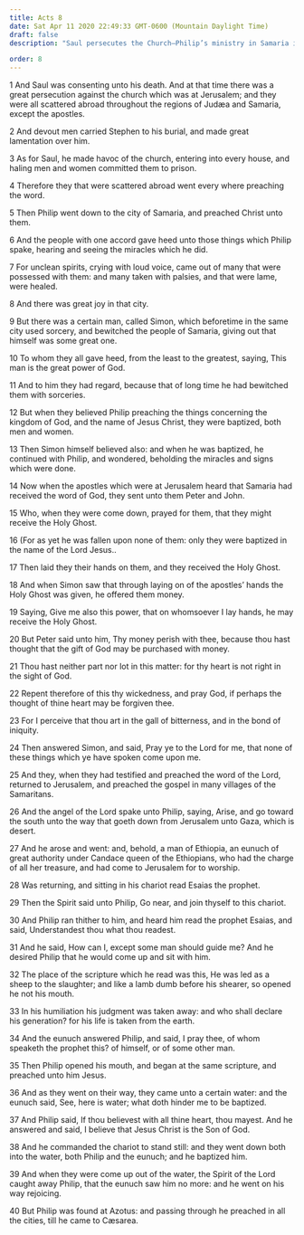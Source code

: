 ```yaml
---
title: Acts 8
date: Sat Apr 11 2020 22:49:33 GMT-0600 (Mountain Daylight Time)
draft: false
description: "Saul persecutes the Church—Philip’s ministry in Samaria is described—Philip performs miracles and baptizes men and women—Peter and John come to Samaria and confer the gift of the Holy Ghost by the laying on of hands—Simon seeks to buy this gift and is rebuked by Peter—Philip preaches about Christ and baptizes an Ethiopian eunuch."

order: 8
---
```

    
1 And Saul was consenting unto his death. And at that time there was a great persecution against the church which was at Jerusalem; and they were all scattered abroad throughout the regions of Judæa and Samaria, except the apostles.

2 And devout men carried Stephen to his burial, and made great lamentation over him.

3 As for Saul, he made havoc of the church, entering into every house, and haling men and women committed them to prison.

4 Therefore they that were scattered abroad went every where preaching the word.

5 Then Philip went down to the city of Samaria, and preached Christ unto them.

6 And the people with one accord gave heed unto those things which Philip spake, hearing and seeing the miracles which he did.

7 For unclean spirits, crying with loud voice, came out of many that were possessed with them: and many taken with palsies, and that were lame, were healed.

8 And there was great joy in that city.

9 But there was a certain man, called Simon, which beforetime in the same city used sorcery, and bewitched the people of Samaria, giving out that himself was some great one.

10 To whom they all gave heed, from the least to the greatest, saying, This man is the great power of God.

11 And to him they had regard, because that of long time he had bewitched them with sorceries.

12 But when they believed Philip preaching the things concerning the kingdom of God, and the name of Jesus Christ, they were baptized, both men and women.

13 Then Simon himself believed also: and when he was baptized, he continued with Philip, and wondered, beholding the miracles and signs which were done.

14 Now when the apostles which were at Jerusalem heard that Samaria had received the word of God, they sent unto them Peter and John.

15 Who, when they were come down, prayed for them, that they might receive the Holy Ghost.

16 (For as yet he was fallen upon none of them: only they were baptized in the name of the Lord Jesus..

17 Then laid they their hands on them, and they received the Holy Ghost.

18 And when Simon saw that through laying on of the apostles’ hands the Holy Ghost was given, he offered them money.

19 Saying, Give me also this power, that on whomsoever I lay hands, he may receive the Holy Ghost.

20 But Peter said unto him, Thy money perish with thee, because thou hast thought that the gift of God may be purchased with money.

21 Thou hast neither part nor lot in this matter: for thy heart is not right in the sight of God.

22 Repent therefore of this thy wickedness, and pray God, if perhaps the thought of thine heart may be forgiven thee.

23 For I perceive that thou art in the gall of bitterness, and in the bond of iniquity.

24 Then answered Simon, and said, Pray ye to the Lord for me, that none of these things which ye have spoken come upon me.

25 And they, when they had testified and preached the word of the Lord, returned to Jerusalem, and preached the gospel in many villages of the Samaritans.

26 And the angel of the Lord spake unto Philip, saying, Arise, and go toward the south unto the way that goeth down from Jerusalem unto Gaza, which is desert.

27 And he arose and went: and, behold, a man of Ethiopia, an eunuch of great authority under Candace queen of the Ethiopians, who had the charge of all her treasure, and had come to Jerusalem for to worship.

28 Was returning, and sitting in his chariot read Esaias the prophet.

29 Then the Spirit said unto Philip, Go near, and join thyself to this chariot.

30 And Philip ran thither to him, and heard him read the prophet Esaias, and said, Understandest thou what thou readest.

31 And he said, How can I, except some man should guide me? And he desired Philip that he would come up and sit with him.

32 The place of the scripture which he read was this, He was led as a sheep to the slaughter; and like a lamb dumb before his shearer, so opened he not his mouth.

33 In his humiliation his judgment was taken away: and who shall declare his generation? for his life is taken from the earth.

34 And the eunuch answered Philip, and said, I pray thee, of whom speaketh the prophet this? of himself, or of some other man.

35 Then Philip opened his mouth, and began at the same scripture, and preached unto him Jesus.

36 And as they went on their way, they came unto a certain water: and the eunuch said, See, here is water; what doth hinder me to be baptized.

37 And Philip said, If thou believest with all thine heart, thou mayest. And he answered and said, I believe that Jesus Christ is the Son of God.

38 And he commanded the chariot to stand still: and they went down both into the water, both Philip and the eunuch; and he baptized him.

39 And when they were come up out of the water, the Spirit of the Lord caught away Philip, that the eunuch saw him no more: and he went on his way rejoicing.

40 But Philip was found at Azotus: and passing through he preached in all the cities, till he came to Cæsarea.

